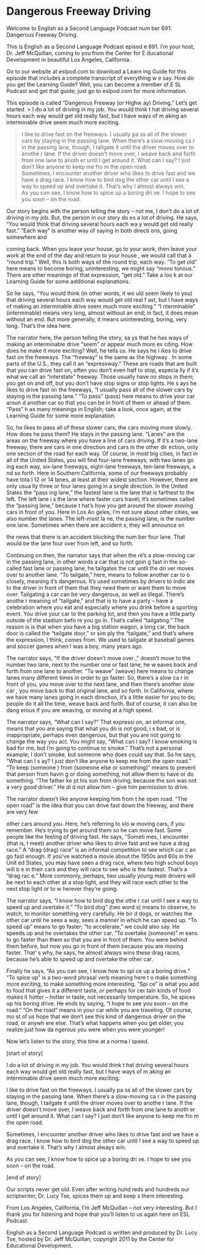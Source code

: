 # Dangerous Freeway Driving

Welcome to English as a Second Language Podcast num ber 691: Dangerous Freeway Driving. 

This is English as a Second Language Podcast episod e 691.  I’m your host, Dr. Jeff McQuillan, coming to you from the Center for E ducational Development in beautiful Los Angeles, California. 

Go to our website at eslpod.com to download a Learn ing Guide for this episode that includes a complete transcript of everything w e say.  How do you get the Learning Guide?  Well, you can become a member of E SL Podcast and get that guide; just go to eslpod.com for more information. 

This episode is called “Dangerous Freeway (or Highw ay) Driving.”  Let’s get started. > I do a lot of driving in my job.  You would think t hat driving several hours each way would get old really fast, but I have ways of m aking an interminable drive seem much more exciting. 
> I like to drive fast on the freeways.  I usually pa ss all of the slower cars by staying in the passing lane.  When there’s a slow-moving ca r in the passing lane, though, I tailgate it until the driver moves over to anothe r lane.  If the driver doesn’t move over, I weave back and forth from one lane to anoth er until I get around it.  What can I say?  I just don’t like anyone to keep me fro m the open road.   
> Sometimes, I encounter another driver who likes to drive fast and we have a drag race.  I know how to bird dog the other car until I  see a way to speed up and overtake it.  That’s why I almost always win.   
> As you can see, I know how to spice up a boring dri ve.  I hope to see you soon – on the road.

Our story begins with the person telling the story – not me, I don’t do a lot of driving in my job.  But, the person in our story do es a lot of driving.  He says, “You would think that driving several hours each wa y would get old really fast.” “Each way” is another way of saying in both directi ons, going somewhere and  

coming back.  When you leave your house, go to your  work, then leave your work at the end of the day and return to your house , we would call that a “round trip.”  Well, this is both ways of the round trip, each way.  “To get old” here means to become boring, uninteresting, we might say “mono tonous.”  There are other meanings of that expression, “get old.”  Take a loo k at our Learning Guide for some additional explanations. 

So he says, “You would think (in other words, it wo uld seem likely to you) that driving several hours each way would get old real f ast, but I have ways of making an interminable drive seem much more exciting.”  “I nterminable” (interminable) means very long, almost without an end; in fact, it  does mean without an end. But more generally, it means uninteresting, boring,  very long.  That’s the idea here.   

The narrator here, the person telling the story, sa ys that he has ways of making an interminable drive “seem” or appear much more ex citing.  How does he make it more exciting?  Well, he tells us.  He says he l ikes to drive fast on the freeways.  The “freeway” is the same as the highway .  In some parts of the U.S., they call it an “expressway.”  These are roads that  are built that you can drive fast on, often you don’t even half to stop, especia lly if it’s what we call an “interstate” freeway.  Those usually have no stops in them; you get on and off, but you don’t have stop signs or stop lights.  He s ays he likes to drive fast on the freeways, “I usually pass all of the slower cars by  staying in the passing lane.” “To pass” (pass) here means to drive your car aroun d another car so that you can be in front of them or ahead of them.  “Pass” h as many meanings in English; take a look, once again, at the Learning Guide for some more explanation. 

So, he likes to pass all of these slower cars, the cars moving more slowly.  How does he pass them?  He stays in the passing lane.  “Lanes” are the areas on the freeway where you have a line of cars driving.  If it’s a two-lane freeway, there are cars in one direction and cars in the other dir ection, only one section of the road for each way.  Of course, in most big cities, in fact in all of the United States, you will find four-lane freeways, with two lanes go ing each way, six-lane freeways, eight-lane freeways, ten-lane freeways, a nd so forth.  Here in Southern California, some of our freeways probably have tota l 12 or 14 lanes, at least at their widest section.  However, there are only usua lly three or four lanes going in a single direction.  In the United States the “pass ing lane,” the fastest lane is the lane that is farthest to the left.  The left lane i s the lane where faster cars travel; it’s sometimes called the “passing lane,” because t hat’s how you get around the slower moving cars in front of you.  Here in Los An geles, I’m not sure about other cities, we also number the lanes.  The left-most la ne, the passing lane, is the number one lane.  Sometimes when there are accident s, they will announce on  

the news that there is an accident blocking the num ber four lane.  That would be the lane four over from left, and so forth. 

Continuing on then, the narrator says that when the re’s a slow-moving car in the passing lane, in other words a car that is not goin g fast in the so-called fast lane or passing lane, he tailgates the car until the dri ver moves over to another lane. “To tailgate,” here, means to follow another car to o closely, meaning it’s dangerous.  It’s used sometimes by drivers to indic ate to the driver in front of them that they need them or want them to move over.   Tailgating a car can be very dangerous, as well as illegal.  There’s anothe r meaning of “tailgate,” and that is to have a party – have a celebration where you eat and especially where you drink before a sporting event.  You drive your car to the parking lot, and then you have a little party outside of the stadium befo re you go in.  That’s called “tailgating.”  The reason is is that when you have a big station wagon, a long car, the back door is called the “tailgate door,” or sim ply the “tailgate,” and that’s where the expression, I think, comes from.  We used  to tailgate at baseball games and soccer games when I was a boy, many years  ago.   

The narrator says, “If the driver doesn’t move over ,” doesn’t move to the number two lane, next to the number one or fast lane, he w eaves back and forth from one lane to another.  “To weave” (weave) here means to change lanes many different times in order to go faster.  So, there’s a slow ca r in front of you, you move over to the next lane, and then there’s another slow car , you move back to that original lane, and so forth.  In California, where we have many lanes going in each direction, it’s a little easier for you to do;  people do it all the time, weave back and forth.  But of course, it can also be dang erous if you are weaving, or moving at a high speed. 

The narrator says, “What can I say?”  That expressi on, an informal one, means that you are saying that what you do is not good, i s bad, or is inappropriate, perhaps even dangerous, but that you are not going to change the way you act. You might say, “What can I say?  I know smoking is bad for me, but I’m going to continue to smoke.”  That’s not a personal example;  I don’t smoke, but someone who does could say that.  So he says, “What can I s ay?  I just don’t like anyone to keep me from the open road.”   “To keep (someone ) from (someone else or something)” means to prevent that person from havin g or doing something, not allow them to have or do something.  “The father ke pt his son from driving, because the son was not a very good driver.”  He di d not allow him – give him permission to drive. 

The narrator doesn’t like anyone keeping him from t he open road.  “The open road” is the idea that you can drive fast down the freeway, and there are very few  

other cars around you.  Here, he’s referring to slo w moving cars, if you remember.  He’s trying to get around them so he can  move fast.  Some people like the feeling of driving fast.  He says, “Someti mes, I encounter (that is, I meet) another driver who likes to drive fast and we have a drag race.”  A “drag (drag) race” is an informal competition to see which car c an go fast enough.  If you’ve watched a movie about the 1950s and 60s in the Unit ed States, you may have seen a drag race, where two high school boys will b e in their cars and they will race to see who is the fastest.  That’s a “drag rac e.”  More commonly, perhaps, two usually young male drivers will be next to each  other at a stop light, and they will race each other to the next stop light or to w herever they’re going. 

The narrator says, “I know how to bird dog the othe r car until I see a way to speed up and overtake it.”  “To bird dog” (two word s) means to observe, to watch, to monitor something very carefully.  He bir d dogs, or watches the other car until he sees a way, sees a manner in which he can speed up.  “To speed up” means to go faster; “to accelerate,” we could also say.  He speeds up and he overtakes the other car.  “To overtake (someone)” m eans to go faster than them so that you are in front of them.  You were behind them before, but now you go in front of them because you are moving faster.  That’ s why, he says, he almost always wins these drag races, because he’s able to speed up and overtake the other car. 

Finally he says, “As you can see, I know how to spi ce up a boring drive.”  “To spice up” is a two-word phrasal verb meaning here t o make something more exciting, to make something more interesting.  “Spi ce” is what you add to food that gives it a different taste, or perhaps for cer tain kinds of food makes it hotter – hotter in taste, not necessarily temperature.  So, he spices up his boring drive. He ends by saying, “I hope to see you soon – on the  road.”  “On the road” means in your car while you are traveling.  Of course, mo st of us hope that we don’t see this kind of dangerous driver on the road, or anywh ere else.  That’s what happens when you get older, you realize just how da ngerous you were when you were younger! 

Now let’s listen to the story, this time at a norma l speed. 

[start of story] 

I do a lot of driving in my job.  You would think t hat driving several hours each way would get old really fast, but I have ways of m aking an interminable drive seem much more exciting. 

I like to drive fast on the freeways.  I usually pa ss all of the slower cars by staying in the passing lane.  When there’s a slow-moving ca r in the passing lane, though, I tailgate it until the driver moves over to anothe r lane.  If the driver doesn’t move over, I weave back and forth from one lane to anoth er until I get around it.  What can I say?  I just don’t like anyone to keep me fro m the open road.   

Sometimes, I encounter another driver who likes to drive fast and we have a drag race.  I know how to bird dog the other car until I  see a way to speed up and overtake it.  That’s why I almost always win.   

As you can see, I know how to spice up a boring dri ve.  I hope to see you soon – on the road. 

[end of story] 

Our scripts never get old.  Even after writing hund reds and hundreds our scriptwriter, Dr. Lucy Tse, spices them up and keep s them interesting.   

From Los Angeles, California, I’m Jeff McQuillan – not very interesting.  But I thank you for listening and hope that you’ll listen  to us again here on ESL Podcast. 

English as a Second Language Podcast is written and  produced by Dr. Lucy Tse, hosted by Dr. Jeff McQuillan, copyright 2011 by the  Center for Educational Development.

